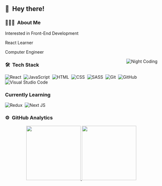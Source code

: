 
## 👋 &nbsp;Hey there!

### 👨🏻‍💻 &nbsp;About Me

<p>Interested in Front-End Development</p>
<p>React Learner</p>
<p>Computer Engineer</p>



<img alt="Night Coding" src="https://i.ibb.co/8zJYqRW/Night-Coding.gif" align="right"/>

### 🛠 &nbsp;Tech Stack

![React](https://img.shields.io/badge/-React-05122A?style=flat&logo=react)&nbsp;
![JavaScript](https://img.shields.io/badge/-JavaScript-05122A?style=flat&logo=javascript)&nbsp;
![HTML](https://img.shields.io/badge/-HTML-05122A?style=flat&logo=HTML5)&nbsp;
![CSS](https://img.shields.io/badge/-CSS-05122A?style=flat&logo=CSS3&logoColor=1572B6)&nbsp;
![SASS](https://img.shields.io/badge/-SASS-05122A?style=flat&logo=sass)&nbsp;
![Git](https://img.shields.io/badge/-Git-05122A?style=flat&logo=git)&nbsp;
![GitHub](https://img.shields.io/badge/-GitHub-05122A?style=flat&logo=github)&nbsp;
![Visual Studio Code](https://img.shields.io/badge/-Visual%20Studio%20Code-05122A?style=flat&logo=visual-studio-code&logoColor=007ACC)&nbsp;

### Currently Learning
![Redux](https://img.shields.io/badge/-Redux-05122A?style=flat&logo=redux)&nbsp;
![Next JS](https://img.shields.io/badge/-Next-05122A?style=flat&logo=next.js)&nbsp;

### ⚙️ &nbsp;GitHub Analytics

<p align="center">
<a href="https://github.com/movwf">
  <img height="180em" src="https://github-readme-stats-eight-theta.vercel.app/api?username=floatingsquat&theme=algolia&show_icons=true&include_all_commits=true&count_private=true"/>
  <img height="180em" src="https://github-readme-stats-eight-theta.vercel.app/api/top-langs/?username=floatingsquat&langs_count=8&layout=compact&theme=algolia"/>
</a>
</p>
